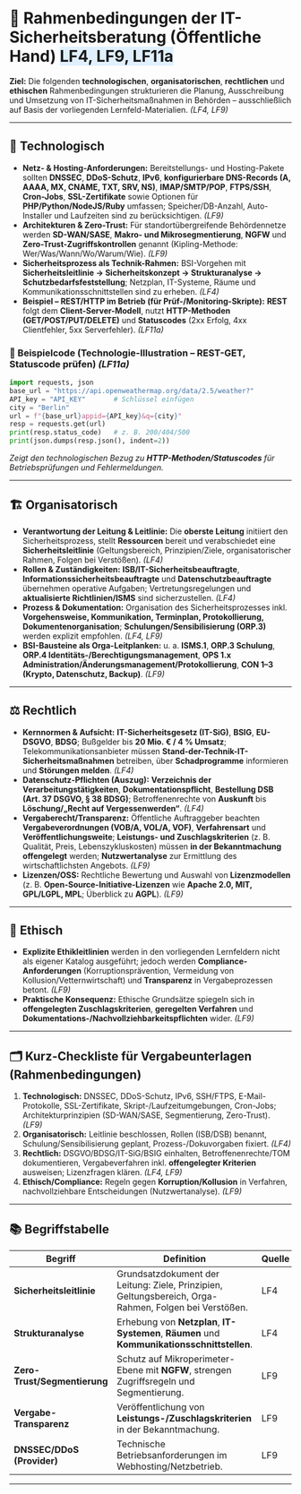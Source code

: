 # 🧭 **Rahmenbedingungen der IT-Sicherheitsberatung (Öffentliche Hand)** <span style="background:#e0f0ff;">LF4, LF9, LF11a</span>

**Ziel:** Die folgenden **technologischen**, **organisatorischen**, **rechtlichen** und **ethischen** Rahmenbedingungen strukturieren die Planung, Ausschreibung und Umsetzung von IT-Sicherheitsmaßnahmen in Behörden – ausschließlich auf Basis der vorliegenden Lernfeld-Materialien. *(LF4, LF9)*

---

## 🧩 **Technologisch**

* **Netz- & Hosting-Anforderungen:** Bereitstellungs- und Hosting-Pakete sollten **DNSSEC**, **DDoS-Schutz**, **IPv6**, **konfigurierbare DNS-Records (A, AAAA, MX, CNAME, TXT, SRV, NS)**, **IMAP/SMTP/POP**, **FTPS/SSH**, **Cron-Jobs**, **SSL-Zertifikate** sowie Optionen für **PHP/Python/NodeJS/Ruby** umfassen; Speicher/DB-Anzahl, Auto-Installer und Laufzeiten sind zu berücksichtigen. *(LF9)*
* **Architekturen & Zero-Trust:** Für standortübergreifende Behördennetze werden **SD-WAN/SASE**, **Makro- und Mikrosegmentierung**, **NGFW** und **Zero-Trust-Zugriffskontrollen** genannt (Kipling-Methode: Wer/Was/Wann/Wo/Warum/Wie). *(LF9)* 
* **Sicherheitsprozess als Technik-Rahmen:** BSI-Vorgehen mit **Sicherheitsleitlinie → Sicherheitskonzept → Strukturanalyse → Schutzbedarfsfeststellung**; Netzplan, IT-Systeme, Räume und Kommunikationsschnittstellen sind zu erheben. *(LF4)*
* **Beispiel – REST/HTTP im Betrieb (für Prüf-/Monitoring-Skripte):** **REST** folgt dem **Client-Server-Modell**, nutzt **HTTP-Methoden (GET/POST/PUT/DELETE)** und **Statuscodes** (2xx Erfolg, 4xx Clientfehler, 5xx Serverfehler). *(LF11a)*

### 🧪 Beispielcode (Technologie-Illustration – REST-GET, Statuscode prüfen) *(LF11a)*

```python
import requests, json
base_url = "https://api.openweathermap.org/data/2.5/weather?"
API_key = "API_KEY"       # Schlüssel einfügen
city = "Berlin"
url = f"{base_url}appid={API_key}&q={city}"
resp = requests.get(url)
print(resp.status_code)   # z. B. 200/404/500
print(json.dumps(resp.json(), indent=2))
```

*Zeigt den technologischen Bezug zu **HTTP-Methoden/Statuscodes** für Betriebsprüfungen und Fehlermeldungen.* 

---

## 🏗️ **Organisatorisch**

* **Verantwortung der Leitung & Leitlinie:** Die **oberste Leitung** initiiert den Sicherheitsprozess, stellt **Ressourcen** bereit und verabschiedet eine **Sicherheitsleitlinie** (Geltungsbereich, Prinzipien/Ziele, organisatorischer Rahmen, Folgen bei Verstößen). *(LF4)*
* **Rollen & Zuständigkeiten:** **ISB/IT-Sicherheitsbeauftragte**, **Informationssicherheitsbeauftragte** und **Datenschutzbeauftragte** übernehmen operative Aufgaben; Vertretungsregelungen und **aktualisierte Richtlinien/ISMS** sind sicherzustellen. *(LF4)* 
* **Prozess & Dokumentation:** Organisation des Sicherheitsprozesses inkl. **Vorgehensweise, Kommunikation, Terminplan, Protokollierung, Dokumentenorganisation**; **Schulungen/Sensibilisierung (ORP.3)** werden explizit empfohlen. *(LF4, LF9)*
* **BSI-Bausteine als Orga-Leitplanken:** u. a. **ISMS.1**, **ORP.3 Schulung**, **ORP.4 Identitäts-/Berechtigungsmanagement**, **OPS 1.x Administration/Änderungsmanagement/Protokollierung**, **CON 1–3 (Krypto, Datenschutz, Backup)**. *(LF9)* 

---

## ⚖️ **Rechtlich**

* **Kernnormen & Aufsicht:** **IT-Sicherheitsgesetz (IT-SiG)**, **BSIG**, **EU-DSGVO**, **BDSG**; Bußgelder bis **20 Mio. € / 4 % Umsatz**; Telekommunikationsanbieter müssen **Stand-der-Technik-IT-Sicherheitsmaßnahmen** betreiben, über **Schadprogramme** informieren und **Störungen melden**. *(LF4)*
* **Datenschutz-Pflichten (Auszug):** **Verzeichnis der Verarbeitungstätigkeiten**, **Dokumentationspflicht**, **Bestellung DSB (Art. 37 DSGVO, § 38 BDSG)**; Betroffenenrechte von **Auskunft** bis **Löschung/„Recht auf Vergessenwerden“**. *(LF4)* 
* **Vergaberecht/Transparenz:** Öffentliche Auftraggeber beachten **Vergabeverordnungen (VOB/A, VOL/A, VOF)**, **Verfahrensart** und **Veröffentlichungsweite**; **Leistungs- und Zuschlagskriterien** (z. B. Qualität, Preis, Lebenszykluskosten) müssen **in der Bekanntmachung offengelegt** werden; **Nutzwertanalyse** zur Ermittlung des wirtschaftlichsten Angebots. *(LF9)*
* **Lizenzen/OSS:** Rechtliche Bewertung und Auswahl von **Lizenzmodellen** (z. B. **Open-Source-Initiative-Lizenzen** wie **Apache 2.0, MIT, GPL/LGPL, MPL**; Überblick zu **AGPL**). *(LF9)* 

---

## 🧠 **Ethisch**

* **Explizite Ethikleitlinien** werden in den vorliegenden Lernfeldern nicht als eigener Katalog ausgeführt; jedoch werden **Compliance-Anforderungen** (Korruptionsprävention, Vermeidung von Kollusion/Vetternwirtschaft) und **Transparenz** in Vergabeprozessen betont. *(LF9)* 
* **Praktische Konsequenz:** Ethische Grundsätze spiegeln sich in **offengelegten Zuschlagskriterien**, **geregelten Verfahren** und **Dokumentations-/Nachvollziehbarkeitspflichten** wider. *(LF9)* 

---

## 🗂️ **Kurz-Checkliste für Vergabeunterlagen (Rahmenbedingungen)**

1. **Technologisch:** DNSSEC, DDoS-Schutz, IPv6, SSH/FTPS, E-Mail-Protokolle, SSL-Zertifikate, Skript-/Laufzeitumgebungen, Cron-Jobs; Architekturprinzipien (SD-WAN/SASE, Segmentierung, Zero-Trust). *(LF9)*
2. **Organisatorisch:** Leitlinie beschlossen, Rollen (ISB/DSB) benannt, Schulung/Sensibilisierung geplant, Prozess-/Dokuvorgaben fixiert. *(LF4)*
3. **Rechtlich:** DSGVO/BDSG/IT-SiG/BSIG einhalten, Betroffenenrechte/TOM dokumentieren, Vergabeverfahren inkl. **offengelegter Kriterien** ausweisen; Lizenzfragen klären. *(LF4, LF9)*
4. **Ethisch/Compliance:** Regeln gegen **Korruption/Kollusion** in Verfahren, nachvollziehbare Entscheidungen (Nutzwertanalyse). *(LF9)* 

---

## 📚 **Begriffstabelle**

| Begriff                      | Definition                                                                                            | Quelle |
| ---------------------------- | ----------------------------------------------------------------------------------------------------- | ------ |
| **Sicherheitsleitlinie**     | Grundsatzdokument der Leitung: Ziele, Prinzipien, Geltungsbereich, Orga-Rahmen, Folgen bei Verstößen. | LF4    |
| **Strukturanalyse**          | Erhebung von **Netzplan**, **IT-Systemen**, **Räumen** und **Kommunikationsschnittstellen**.          | LF4    |
| **Zero-Trust/Segmentierung** | Schutz auf Mikroperimeter-Ebene mit **NGFW**, strengen Zugriffsregeln und Segmentierung.              | LF9    |
| **Vergabe-Transparenz**      | Veröffentlichung von **Leistungs-/Zuschlagskriterien** in der Bekanntmachung.                         | LF9    |
| **DNSSEC/DDoS (Provider)**   | Technische Betriebsanforderungen im Webhosting/Netzbetrieb.                                           | LF9    |

---

